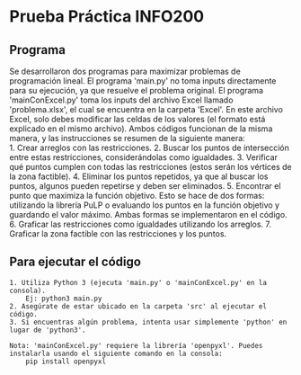 # Prueba Práctica INFO200

## Programa

Se desarrollaron dos programas para maximizar problemas de programación lineal. El programa 'main.py' no toma inputs directamente para su ejecución, ya que resuelve el problema original. El programa 'mainConExcel.py' toma los inputs del archivo Excel llamado 'problema.xlsx', el cual se encuentra en la carpeta 'Excel'. En este archivo Excel, solo debes modificar las celdas de los valores (el formato está explicado en el mismo archivo). Ambos códigos funcionan de la misma manera, y las instrucciones se resumen de la siguiente manera:  
    1. Crear arreglos con las restricciones.
    2. Buscar los puntos de intersección entre estas restricciones, considerándolas como igualdades.
    3. Verificar qué puntos cumplen con todas las restricciones (estos serán los vértices de la zona factible).
    4. Eliminar los puntos repetidos, ya que al buscar los puntos, algunos pueden repetirse y deben ser eliminados.
    5. Encontrar el punto que maximiza la función objetivo. Esto se hace de dos formas: utilizando la librería PuLP o evaluando los puntos en la función objetivo y guardando el valor máximo. Ambas formas se implementaron en el código.
    6. Graficar las restricciones como igualdades utilizando los arreglos.
    7. Graficar la zona factible con las restricciones y los puntos.

## Para ejecutar el código
    1. Utiliza Python 3 (ejecuta 'main.py' o 'mainConExcel.py' en la consola).
        Ej: python3 main.py
    2. Asegúrate de estar ubicado en la carpeta 'src' al ejecutar el código.
    3. Si encuentras algún problema, intenta usar simplemente 'python' en lugar de 'python3'.

    Nota: 'mainConExcel.py' requiere la librería 'openpyxl'. Puedes instalarla usando el siguiente comando en la consola:
        pip install openpyxl

